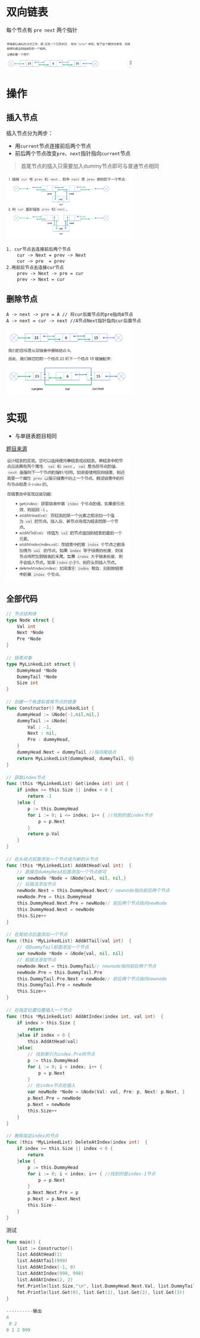 

# 双向链表

每个节点有 `pre next` 两个指针

<img src="pic/Untitled.assets/image-20220412150027797.png" alt="image-20220412150027797" style="zoom:33%;" />



# 操作

## 插入节点

插入节点分为两步：

- 用`current`节点连接前后两个节点
- 前后两个节点改变`pre`、`next`指针指向`current`节点

> 首尾节点的插入只需要加入dummy节点即可与普通节点相同

<img src="pic/Untitled.assets/image-20220412145528166.png" alt="image-20220412145528166" style="zoom:33%;" />

```
1. cur节点去连接前后两个节点
	cur -> Next = prev -> Next
	cur -> pre  = prev
2.用前后节点去连接cur节点
	prev -> Next -> pre = cur 
	prev -> Next = cur
```



## 删除节点

```
A -> next -> pre = A // 将cur后面节点的pre指向A节点
A -> next = cur -> next //A节点Next指针指向cur后面节点
```

<img src="pic/Untitled.assets/image-20220412150403954.png" alt="image-20220412150403954" style="zoom:33%;" />





# 实现

- 与单链表题目相同

[题目来源](https://leetcode-cn.com/leetbook/read/linked-list/fabl3/)

<img src="../pic/%E5%8D%95%E9%93%BE%E8%A1%A8%E7%9A%84%E8%AE%BE%E8%AE%A1.assets/image-20220412163848051.png" alt="image-20220412163848051" style="zoom: 33%;" />



## 全部代码

```go
// 节点结构体
type Node struct {
    Val int
    Next *Node
    Pre *Node
}

// 链表对象
type MyLinkedList struct {
    DummyHead *Node
    DummyTail *Node
    Size int
}

// 创建一个有虚拟首尾节点的链表
func Constructor() MyLinkedList {
    dummyHead := &Node{-1,nil,nil,}
    dummyTail := &Node{
        Val : -1,
        Next : nil,
        Pre : dummyHead,
    }
	dummyHead.Next = dummyTail //指向尾结点
    return MyLinkedList{dummyHead, dummyTail, 0}
}

// 获取index节点
func (this *MyLinkedList) Get(index int) int {
    if index >= this.Size || index < 0 {
        return -1
    }else {
        p := this.DummyHead
        for i := 0; i <= index; i++ { //找到的是index节点
            p = p.Next
        }
        return p.Val
    }
}

// 在头结点前面添加一个节点成为新的头节点
func (this *MyLinkedList) AddAtHead(val int)  {
    // 直接在dummyHead后面添加一个节点即可
    var newNode *Node = &Node{val, nil, nil,}
    // 后插法添加节点
    newNode.Next = this.DummyHead.Next// newnode指向前后两个节点
    newNode.Pre = this.DummyHead
    this.DummyHead.Next.Pre = newNode// 前后两个节点指向newNode
    this.DummyHead.Next = newNode
    this.Size++
}

// 在尾结点后面添加一个节点
func (this *MyLinkedList) AddAtTail(val int)  {
    // 在DummyTail前面添加一个节点
    var newNode *Node = &Node{val, nil, nil}
    // 前插法添加节点
    newNode.Next = this.DummyTail// newnode指向前后两个节点
    newNode.Pre = this.DummyTail.Pre
    this.DummyTail.Pre.Next = newNode// 前后两个节点指向newnode
    this.DummyTail.Pre = newNode
    this.Size++
}

// 在指定位置位置插入一个节点
func (this *MyLinkedList) AddAtIndex(index int, val int)  {
    if index > this.Size {
        return
    }else if index < 0 {
        this.AddAtHead(val)
    }else{
        // 找到索引为index.Pre的节点
        p := this.DummyHead
        for i := 0; i < index; i++ {
            p = p.Next
        }
        // 在index节点处插入
        var newNode *Node = &Node{Val: val, Pre: p, Next: p.Next, }
        p.Next.Pre = newNode
        p.Next = newNode
        this.Size++
    }
}

// 删除指定index的节点
func (this *MyLinkedList) DeleteAtIndex(index int)  {
    if index >= this.Size || index < 0 {
        return
    }else {
        p := this.DummyHead
        for i := 0; i < index; i++ { //找到的是index-1节点
            p = p.Next
        }
        p.Next.Next.Pre = p
        p.Next = p.Next.Next
        this.Size--
    }
}

```

测试

```go
func main() {
	list := Constructor()
	list.AddAtHead(1)
	list.AddAtTail(999)
	list.AddAtIndex(-1, 0)
	list.AddAtIndex(999, 998)
	list.AddAtIndex(2, 2)
	fmt.Println(list.Size,"\n", list.DummyHead.Next.Val, list.DummyTail.Pre.Pre.Val)
	fmt.Println(list.Get(0), list.Get(1), list.Get(2), list.Get(3))
}

----------输出
4 
 0 2
0 1 2 999
```

